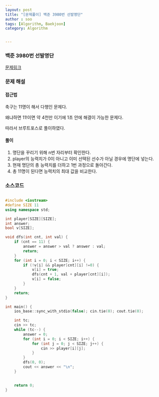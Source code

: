 ```yaml
---
layout: post
title: "[문제풀이] 백준 3980번 선발명단"
author : soo
tags: [Algorithm, Baekjoon]
category: Algorithm


---
```


### 백준 3980번 선발명단 

[문제링크](https://www.acmicpc.net/problem/3980)


### 문제 해설

#### 접근법

축구는 11명이 해서 다행인 문제다. 

왜냐하면 11!이면 약 4천만 이기에 1초 안에 해결이 가능한 문제다. 

따라서 브루트포스로 풀이하였다.



#### 풀이

1. 명단을 꾸리기 위해 n번 자리부터 확인한다.
2. player의 능력치가 0이 아니고 이미 선택된 선수가 아닐 경우에 명단에 넣는다.
3. 현재 명단의 총 능력치를 더하고 1번 과정으로 돌아간다.
4. 총 11명이 된다면 능력치의 최대 값을 비교한다. 

### 소스코드 

```cpp

#include <iostream>
#define SIZE 11
using namespace std;

int player[SIZE][SIZE];
int answer;
bool v[SIZE];

void dfs(int cnt, int val) {
	if (cnt == 11) {
		answer = answer > val ? answer : val;
		return;
	}
	for (int i = 0; i < SIZE; i++) {
		if (!v[i] && player[cnt][i] !=0) {
			v[i] = true;
			dfs(cnt + 1, val + player[cnt][i]);
			v[i] = false;
		}
	}
	return;
}

int main() {
	ios_base::sync_with_stdio(false); cin.tie(0); cout.tie(0);

	int tc;
	cin >> tc;
	while (tc--) {
		answer = 0;
		for (int i = 0; i < SIZE; i++) {
			for (int j = 0; j < SIZE; j++) {
				cin >> player[i][j];
			}
		}
		dfs(0, 0);
		cout << answer << "\n";
	}
	

	return 0;
}
```










